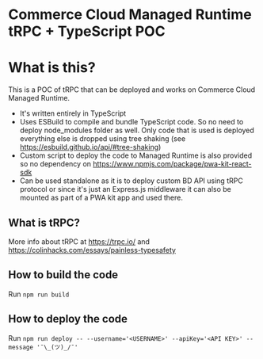 # Commerce Cloud Managed Runtime tRPC + TypeScript POC

# What is this?
This is a POC of tRPC that can be deployed and works on Commerce Cloud Managed Runtime. 
- It's written entirely in TypeScript
- Uses ESBuild to compile and bundle TypeScript code. So no need to deploy node_modules folder as well. Only code that is used is deployed everything else is dropped using tree shaking (see https://esbuild.github.io/api/#tree-shaking)
- Custom script to deploy the code to Managed Runtime is also provided so no dependency on https://www.npmjs.com/package/pwa-kit-react-sdk
- Can be used standalone as it is to deploy custom BD API using tRPC protocol or since it's just an Express.js middleware it can also be mounted as part of a PWA kit app and used there.

## What is tRPC?
More info about tRPC at https://trpc.io/ and https://colinhacks.com/essays/painless-typesafety

## How to build the code
Run `npm run build`

## How to deploy the code
Run `npm run deploy -- --username='<USERNAME>' --apiKey='<API KEY>' --message '¯\_(ツ)_/¯'`
